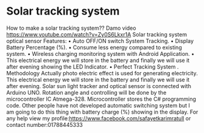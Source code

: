 # Solar tracking system
How to make a solar tracking system??  Damo video https://www.youtube.com/watch?v=Zy0S6Lkxr1A Solar tracking system optical sensor  Features: • Auto OFF/ON switch  System Tracking. • Display Battery Percentage (%). • Consume less energy compared to existing system. • Wireless charging monitoring system with Android Application. • This electrical energy we will store in the battery and finally we will use it after evening showing the LED Indicator. • Perfect Tracking  System . Methodology  Actually photo electric effect is used for generating electricity. This electrical energy we will store in the battery and finally we will use it after evening. Solar sun light tracker and optical sensor is connected with Arduino UNO. Rotation angle and controlling will be done by the microcontroller IC Atmega-328. Microcontroller stores the C# programming code. Other people have not developed automatic switching system but I am going to do this thing with battery charge (%) showing in the display.  For any help view my profile:https://www.facebook.com/safayetkarimratull or contact number:01788445333
